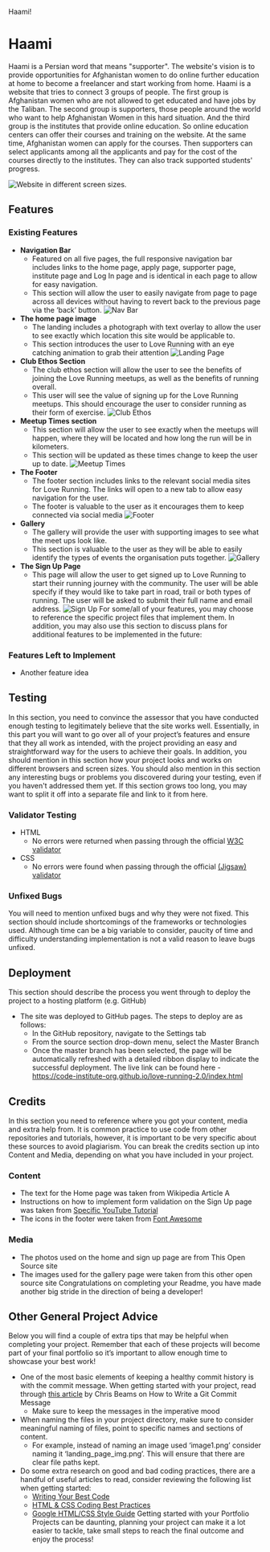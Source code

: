 
Haami!

# Haami
Haami is a Persian word that means "supporter". The website's vision is to provide opportunities for Afghanistan women to do online further education at home to become a freelancer and start working from home.
Haami is a website that tries to connect 3 groups of people. The first group is Afghanistan women who are not allowed to get educated and have jobs by the Taliban. The second group is supporters, those people around the world who want to help Afghanistan Women in this hard situation. And the third group is the institutes that provide online education. 
So online education centers can offer their courses and training on the website. At the same time, Afghanistan women can apply for the courses. Then supporters can select applicants among all the applicants and pay for the cost of the courses directly to the institutes. They can also track supported students' progress.      

![Website in different screen sizes.](https://github.com/strasse34/first-project/blob/main/assets/images/screenshots/screenshot-responsive.png)


## Features 

### Existing Features
- __Navigation Bar__
  - Featured on all five pages, the full responsive navigation bar includes links to the home page, apply page, supporter page, institute page and Log In page and is identical in each page to allow for easy navigation.
  - This section will allow the user to easily navigate from page to page across all devices without having to revert back to the previous page via the ‘back’ button. 
![Nav Bar](https://github.com/strasse34/first-project/blob/main/assets/images/screenshots/navbar.png)
- __The home page image__
  - The landing includes a photograph with text overlay to allow the user to see exactly which location this site would be applicable to. 
  - This section introduces the user to Love Running with an eye catching animation to grab their attention
![Landing Page](https://github.com/lucyrush/readme-template/blob/master/media/love_running_landing.png)
- __Club Ethos Section__
  - The club ethos section will allow the user to see the benefits of joining the Love Running meetups, as well as the benefits of running overall. 
  - This user will see the value of signing up for the Love Running meetups. This should encourage the user to consider running as their form of exercise. 
![Club Ethos](https://github.com/lucyrush/readme-template/blob/master/media/love_running_ethos.png)
- __Meetup Times section__
  - This section will allow the user to see exactly when the meetups will happen, where they will be located and how long the run will be in kilometers. 
  - This section will be updated as these times change to keep the user up to date. 
![Meetup Times](https://github.com/lucyrush/readme-template/blob/master/media/love_running_times.png)
- __The Footer__ 
  - The footer section includes links to the relevant social media sites for Love Running. The links will open to a new tab to allow easy navigation for the user. 
  - The footer is valuable to the user as it encourages them to keep connected via social media
![Footer](https://github.com/lucyrush/readme-template/blob/master/media/love_running_footer.png)
- __Gallery__
  - The gallery will provide the user with supporting images to see what the meet ups look like. 
  - This section is valuable to the user as they will be able to easily identify the types of events the organisation puts together. 
![Gallery](https://github.com/lucyrush/readme-template/blob/master/media/love_running_gallery.png)
- __The Sign Up Page__
  - This page will allow the user to get signed up to Love Running to start their running journey with the community. The user will be able specify if they would like to take part in road, trail or both types of running. The user will be asked to submit their full name and email address. 
![Sign Up](https://github.com/lucyrush/readme-template/blob/master/media/love_running_signup.png)
For some/all of your features, you may choose to reference the specific project files that implement them.
In addition, you may also use this section to discuss plans for additional features to be implemented in the future:
### Features Left to Implement
- Another feature idea
## Testing 
In this section, you need to convince the assessor that you have conducted enough testing to legitimately believe that the site works well. Essentially, in this part you will want to go over all of your project’s features and ensure that they all work as intended, with the project providing an easy and straightforward way for the users to achieve their goals.
In addition, you should mention in this section how your project looks and works on different browsers and screen sizes.
You should also mention in this section any interesting bugs or problems you discovered during your testing, even if you haven't addressed them yet.
If this section grows too long, you may want to split it off into a separate file and link to it from here.
### Validator Testing 
- HTML
  - No errors were returned when passing through the official [W3C validator](https://validator.w3.org/nu/?doc=https%3A%2F%2Fcode-institute-org.github.io%2Flove-running-2.0%2Findex.html)
- CSS
  - No errors were found when passing through the official [(Jigsaw) validator](https://jigsaw.w3.org/css-validator/validator?uri=https%3A%2F%2Fvalidator.w3.org%2Fnu%2F%3Fdoc%3Dhttps%253A%252F%252Fcode-institute-org.github.io%252Flove-running-2.0%252Findex.html&profile=css3svg&usermedium=all&warning=1&vextwarning=&lang=en#css)
### Unfixed Bugs
You will need to mention unfixed bugs and why they were not fixed. This section should include shortcomings of the frameworks or technologies used. Although time can be a big variable to consider, paucity of time and difficulty understanding implementation is not a valid reason to leave bugs unfixed. 
## Deployment
This section should describe the process you went through to deploy the project to a hosting platform (e.g. GitHub) 
- The site was deployed to GitHub pages. The steps to deploy are as follows: 
  - In the GitHub repository, navigate to the Settings tab 
  - From the source section drop-down menu, select the Master Branch
  - Once the master branch has been selected, the page will be automatically refreshed with a detailed ribbon display to indicate the successful deployment. 
The live link can be found here - https://code-institute-org.github.io/love-running-2.0/index.html 
## Credits 
In this section you need to reference where you got your content, media and extra help from. It is common practice to use code from other repositories and tutorials, however, it is important to be very specific about these sources to avoid plagiarism. 
You can break the credits section up into Content and Media, depending on what you have included in your project. 
### Content 
- The text for the Home page was taken from Wikipedia Article A
- Instructions on how to implement form validation on the Sign Up page was taken from [Specific YouTube Tutorial](https://www.youtube.com/)
- The icons in the footer were taken from [Font Awesome](https://fontawesome.com/)
### Media
- The photos used on the home and sign up page are from This Open Source site
- The images used for the gallery page were taken from this other open source site
Congratulations on completing your Readme, you have made another big stride in the direction of being a developer! 
## Other General Project Advice
Below you will find a couple of extra tips that may be helpful when completing your project. Remember that each of these projects will become part of your final portfolio so it’s important to allow enough time to showcase your best work! 
- One of the most basic elements of keeping a healthy commit history is with the commit message. When getting started with your project, read through [this article](https://chris.beams.io/posts/git-commit/) by Chris Beams on How to Write  a Git Commit Message 
  - Make sure to keep the messages in the imperative mood 
- When naming the files in your project directory, make sure to consider meaningful naming of files, point to specific names and sections of content.
  - For example, instead of naming an image used ‘image1.png’ consider naming it ‘landing_page_img.png’. This will ensure that there are clear file paths kept. 
- Do some extra research on good and bad coding practices, there are a handful of useful articles to read, consider reviewing the following list when getting started:
  - [Writing Your Best Code](https://learn.shayhowe.com/html-css/writing-your-best-code/)
  - [HTML & CSS Coding Best Practices](https://medium.com/@inceptiondj.info/html-css-coding-best-practice-fadb9870a00f)
  - [Google HTML/CSS Style Guide](https://google.github.io/styleguide/htmlcssguide.html#General)
Getting started with your Portfolio Projects can be daunting, planning your project can make it a lot easier to tackle, take small steps to reach the final outcome and enjoy the process! 
